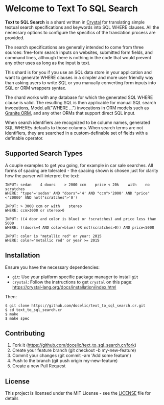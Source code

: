 # Welcome to Text To SQL Search

**Text to SQL Search** is a shard written in [Crystal](http://www.crystal-lang.org) for translating simple textual search specifications and keywords into SQL WHERE clauses. All the necessary options to configure the specifics of the translation process are provided.

The search specifications are generally intended to come from three sources: free-form search inputs on websites, submitted form fields, and command lines, although there is nothing in the code that would prevent any other uses as long as the input is text.

This shard is for you if you use an SQL data store in your application and want to generate WHERE clauses in a simpler and more user friendly way than asking users to write SQL or you manually converting form inputs into SQL or ORM wrappers syntax.

The shard works with any database for which the generated SQL WHERE clause is valid. The resulting SQL is then applicable for manual SQL search invocations, Model.all("WHERE ...") invocations in ORM models such as [Granite ORM](https://github.com/docelic/granite-orm/), and any other ORMs that support direct SQL input.

When search identifiers are recognized to be column names, generated SQL WHEREs defaults to those columns. When search terms are not identifiers, they are searched in a custom-definable set of fields with a definable operator.

## Supported Search Types

A couple examples to get you going, for example in car sale searches. All forms of spacing are tolerated - the spacing shown is chosen just for clarity how the parser will interpret the text:

```text_to_sql_search
INPUT: sedan    4 doors    > 2000 ccm    price < 20k    with    no    scratches
WHERE: "type"='sedan' AND "doors"='4' AND "ccm">'2000' AND "price"<'20000' AND not("scratches">'0')

INPUT: > 3000 ccm or with    stereo
WHERE: ccm>3000 or stereo>0

INPUT: ((4 door and color is blue) or !scratches) and price less than 5000
WHERE: ((doors=4 AND color=blue) OR not(scratches>0)) AND price<5000

INPUT: color is "metallic red" or year: 2015
WHERE: color='metallic red' or year >= 2015
```

## Installation

Ensure you have the necessary dependencies:

- `git`: Use your platform specific package manager to install `git`
- `crystal`: Follow the instructions to get `crystal` on this page: <https://crystal-lang.org/docs/installation/index.html>

Then:

```shellsession
$ git clone https://github.com/docelic/text_to_sql_search.cr.git
$ cd text_to_sql_search.cr
$ make
$ make spec
```

## Contributing

1. Fork it (https://github.com/docelic/text_to_sql_search.cr/fork)
2. Create your feature branch (git checkout -b my-new-feature)
3. Commit your changes (git commit -am 'Add some feature')
4. Push to the branch (git push origin my-new-feature)
5. Create a new Pull Request

## License

This project is licensed under the MIT License - see the [LICENSE](LICENSE) file for details
